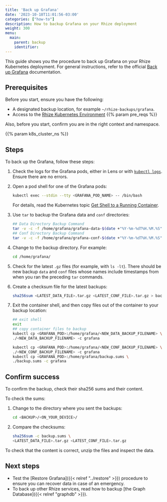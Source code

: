 ```yaml
---
title: 'Back up Grafana'
date: '2023-10-18T11:01:56-03:00'
categories: ["how-to"]
description: How to backup Grafana on your Rhize deployment
weight: 300
menu:
  main:
    parent: backup
    identifier:
---
```


This guide shows you the procedure to back up Grafana on your Rhize Kubernetes deployment.
For general instructions, refer to the official [Back up Grafana](https://grafana.com/docs/grafana/latest/administration/back-up-grafana/) documentation.

## Prerequisites

Before you start, ensure you have the following:

- A designated backup location, for example `~/rhize-backups/grafana`.
- Access to the [Rhize Kubernetes Environment](/deploy/install/setup-kubernetes)
{{% param pre_reqs %}}

Also, before you start, confirm you are in the right context and namespace.

{{% param k8s_cluster_ns %}}

## Steps

To back up the Grafana, follow these steps:

1. Check the logs for the Grafana pods, either in Lens or with [`kubectl logs`](https://kubernetes.io/docs/reference/generated/kubectl/kubectl-commands#logs).
    Ensure there are no errors.

1. Open a pod shell for one of the Grafana pods:

     ```bash
     kubectl exec --stdin --tty <GRAFANA_POD_NAME> -- /bin/bash
     ```

    For details, read the Kubernetes topic [Get Shell to a Running Container](https://kubernetes.io/docs/tasks/debug/debug-application/get-shell-running-container/).

1. Use `tar` to backup the Grafana data and `conf` directories:

     ```bash
     ## Data Directory Backup Command
     tar -v -c -f /home/grafana/grafana-data-$(date +"%Y-%m-%dT%H.%M.%S").tar.gz /var/lib/grafana
     ## Conf Directory Backup Command
     tar -v -c -f /home/grafana/grafana-conf-$(date +"%Y-%m-%dT%H.%M.%S").tar.gz /usr/share/grafana/conf
     ```

1. Change to the backup directory. For example:

    ```bash
    cd /home/grafana/
    ```

1. Check for the latest `.gz` files (for example, with `ls -lt`).
   There should be new backup `data` and `conf` files whose names include timestamps from when you ran the preceding `tar` commands.

1. Create a checksum file for the latest backups:

   ```bash
   sha256sum <LATEST_DATA_FILE>.tar.gz <LATEST_CONF_FILE>.tar.gz > backup.sums
   ```


1. Exit the container shell, and then copy files out of the container to your backup location:

    ```bash
    ## exit shell
    exit
    ## copy container files to backup
    kubectl cp <GRAFANA_POD>:/home/grafana/<NEW_DATA_BACKUP_FILENAME> \
    ./<NEW_DATA_BACKUP_FILENAME> -c grafana

    kubectl cp <GRAFANA_POD>:/home/grafana/<NEW_CONF_BACKUP_FILENAME> \
    ./<NEW_CONF_BACKUP_FILENAME> -c grafana
    kubectl cp <GRAFANA_POD>:/home/grafana/backup.sums \
    ./backup.sums -c grafana
    ```

## Confirm success


To confirm the backup, check their sha256 sums and their content.

To check the sums:

1. Change to the directory where you sent the backups:

     ```bash
     cd <BACKUP>/<ON_YOUR_DEVICE>/
     ```
1. Compare the checksums:

     ```bash
     sha256sum -c backup.sums \
     <LATEST_DATA_FILE>.tar.gz <LATEST_CONF_FILE>.tar.gz
     ```

To check that the content is correct, unzip the files and inspect the data.

## Next steps

- Test the [Restore Grafana]({{< relref "../restore" >}}) procedure to ensure you can recover data in case of an emergency.
- To back up other Rhize services, read how to backup [the Graph Database]({{< relref "graphdb" >}}).
